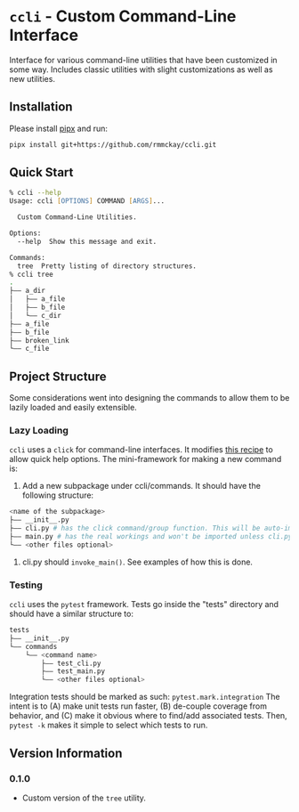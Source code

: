 # `ccli` - Custom Command-Line Interface

Interface for various command-line utilities that have been customized in some way. Includes classic
utilities with slight customizations as well as new utilities.

## Installation

Please install [pipx](!https://github.com/pypa/pipx) and run:

```zsh
pipx install git+https://github.com/rmmckay/ccli.git
```

## Quick Start

```zsh
% ccli --help
Usage: ccli [OPTIONS] COMMAND [ARGS]...

  Custom Command-Line Utilities.

Options:
  --help  Show this message and exit.

Commands:
  tree  Pretty listing of directory structures.
% ccli tree
.
├―― a_dir
│   ├―― a_file
│   ├―― b_file
│   └―― c_dir
├―― a_file
├―― b_file
├―― broken_link
└―― c_file
```

## Project Structure

Some considerations went into designing the commands to allow them to be lazily loaded and easily
extensible.

### Lazy Loading

`ccli` uses a `click` for command-line interfaces. It modifies
[this recipe](!https://click.palletsprojects.com/en/8.1.x/complex/#defining-the-lazy-group)
to allow quick help options. The mini-framework for making a new command is:

1. Add a new subpackage under ccli/commands. It should have the following structure:

  ```zsh
  <name of the subpackage>
  ├―― __init__.py
  ├―― cli.py # has the click command/group function. This will be auto-imported.
  ├―― main.py # has the real workings and won't be imported unless cli.py does so.
  └―― <other files optional>
  ```

1. cli.py should `invoke_main()`. See examples of how this is done.

### Testing

``ccli`` uses the ``pytest`` framework.
Tests go inside the "tests" directory and should have a similar structure to:

  ```zsh
  tests
  ├―― __init__.py
  └―― commands
      └―― <command name>
          ├―― test_cli.py
          ├―― test_main.py
          └―― <other files optional>
  ```

Integration tests should be marked as such:
``pytest.mark.integration``
The intent is to (A) make unit tests run faster, (B) de-couple coverage from behavior, and (C) make
it obvious where to find/add associated tests. Then, ``pytest -k`` makes it simple to select which
tests to run.

## Version Information

### 0.1.0

* Custom version of the `tree` utility.
